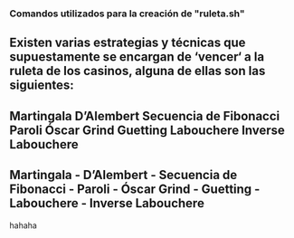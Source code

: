 ### Comandos utilizados para la creación de "ruleta.sh"
Existen varias estrategias y técnicas que supuestamente se encargan de ‘vencer‘ a la ruleta de los casinos, alguna de ellas son las siguientes:
---
Martingala
D’Alembert
Secuencia de Fibonacci
Paroli
Óscar Grind
Guetting
Labouchere
Inverse Labouchere
---
Martingala - D’Alembert - Secuencia de Fibonacci - Paroli - Óscar Grind - Guetting - Labouchere - Inverse Labouchere
---
hahaha